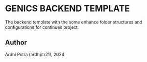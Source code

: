 # GENICS BACKEND TEMPLATE

The backend template with the some enhance folder structures and configurations for continues project.

## Author

Ardhi Putra (ardhptr21), 2024
